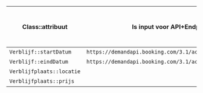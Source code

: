 | Class::attribuut  | Is input voor API+Endpoint  | Wordt gevuld door API+Eindpoint  | Wordt geleverd door eindgebruiker  | Moet worden opgeslagen in de applicatie  |
| --- | --- | --- | --- | --- |
| `Verblijf::startDatum`    | `https://demandapi.booking.com/3.1/accommodations/search` |  | x | x |
| `Verblijf::eindDatum`     | `https://demandapi.booking.com/3.1/accommodations/search` |  | x | x |
| `Verblijfplaats::locatie` |   | `https://demandapi.booking.com/3.1/accommodations/details` |  | x |
| `Verblijfplaats::prijs`   |   | `https://demandapi.booking.com/3.1/accommodations/availability` |  | x |

